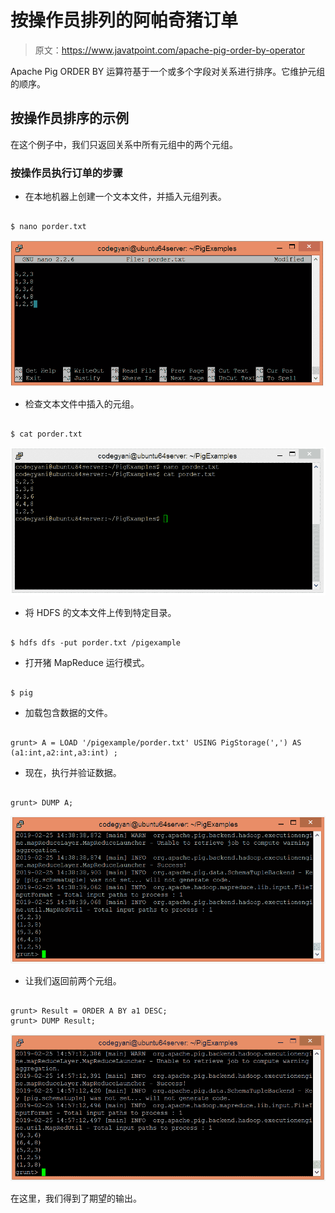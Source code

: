 # 按操作员排列的阿帕奇猪订单

> 原文：<https://www.javatpoint.com/apache-pig-order-by-operator>

Apache Pig ORDER BY 运算符基于一个或多个字段对关系进行排序。它维护元组的顺序。

## 按操作员排序的示例

在这个例子中，我们只返回关系中所有元组中的两个元组。

### 按操作员执行订单的步骤

*   在本地机器上创建一个文本文件，并插入元组列表。

```

$ nano porder.txt

```

![Apache Pig ORDER BY Operator](img/792062c7fe304a77a7f6039638c6b16e.png)

*   检查文本文件中插入的元组。

```

$ cat porder.txt

```

![Apache Pig ORDER BY Operator](img/b311a17c71e61ba14f951539590fed29.png)

*   将 HDFS 的文本文件上传到特定目录。

```

$ hdfs dfs -put porder.txt /pigexample

```

*   打开猪 MapReduce 运行模式。

```

$ pig

```

*   加载包含数据的文件。

```

grunt> A = LOAD '/pigexample/porder.txt' USING PigStorage(',') AS (a1:int,a2:int,a3:int) ;

```

*   现在，执行并验证数据。

```

grunt> DUMP A;

```

![Apache Pig ORDER BY Operator](img/0fa2f6bee4038a9e0fb2a87d1604dc21.png)

*   让我们返回前两个元组。

```

grunt> Result = ORDER A BY a1 DESC;
grunt> DUMP Result;

```

![Apache Pig ORDER BY Operator](img/d6930167be516cc6b2e48cfa25ba243e.png)

在这里，我们得到了期望的输出。